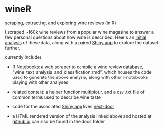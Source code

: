 # wineR
scraping, extracting, and exploring wine reviews (in R)

I scraped ~160k wine reviews from a popular wine magazine to answer a few personal questions about how wine is described. Here's an [initial analysis](http://sadacca.github.io/wineR/) of these data, along with a paired [Shiny app](https://sadacca.shinyapps.io/wine-findr/) to explore the dataset further.

currently includes

- R Notebooks: a web scraper to compile a wine review database, "wine_text_analysis_and_classification.rmd", which houses the code used to generate the above analysis, along with other r-notebooks playing with other analyses

- related content: a helper function multiplot.r, and a csv .txt file of common terms used to describe wine taste

- code for the associated [Shiny app](https://sadacca.shinyapps.io/wine-findr/) lives [next-door](www.github.com/sadacca/wine-findR)

- a HTML rendered version of the analysis linked above and hosted at [github.io](http://sadacca.github.io/wineR/) can also be found in the docs folder
